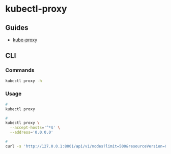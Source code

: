 # kubectl-proxy

## Guides

- [kube-proxy](https://kubernetes.io/docs/reference/command-line-tools-reference/kube-proxy/)

## CLI

### Commands

```sh
kubectl proxy -h
```

### Usage

```sh
#
kubectl proxy

#
kubectl proxy \
  --accept-hosts='^*$' \
  --address='0.0.0.0'

#
curl -s 'http://127.0.0.1:8001/api/v1/nodes?limit=500&resourceVersion=0' | jq
```
